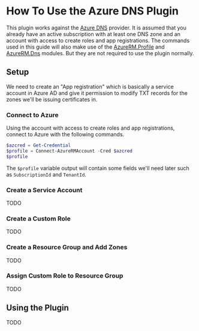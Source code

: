 # How To Use the Azure DNS Plugin

This plugin works against the [Azure DNS](https://azure.microsoft.com/en-us/services/dns/) provider. It is assumed that you already have an active subscription with at least one DNS zone and an account with access to create roles and app registrations. The commands used in this guide will also make use of the [AzureRM.Profile](https://www.powershellgallery.com/packages/AzureRM.profile/5.0.1) and [AzureRM.Dns](https://www.powershellgallery.com/packages/AzureRM.Dns/5.0.0) modules. But they are not required to use the plugin normally.

## Setup

We need to create an "App registration" which is basically a service account in Azure AD and give it permission to modify TXT records for the zones we'll be issuing certificates in.

### Connect to Azure

Using the account with access to create roles and app registrations, connect to Azure with the following commands.

```powershell
$azcred = Get-Credential
$profile = Connect-AzureRMAccount -Cred $azcred
$profile
```

The `$profile` variable output will contain some fields we'll need later such as `SubscriptionId` and `TenantId`.

### Create a Service Account

TODO

### Create a Custom Role

TODO

### Create a Resource Group and Add Zones

TODO

### Assign Custom Role to Resource Group

TODO

## Using the Plugin

TODO
